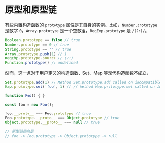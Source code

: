 # 原型和原型链

有些内置构造函数的 `prototype` 属性是其自身的实例。比如，`Number.prototype` 是数字 `0`，`Array.prototype` 是一个空数组，`RegExp.prototype` 是 `/(?:)/`。

```javascript
Boolean.prototype == false // true
Number.prototype == 0 // true
String.prototype == '' // true
Array.prototype.push(1) // 1
RegExp.prototype.source // (?:)
Function.prototype() // undefined
```

然而，这一点对于用户定义的构造函数、Set、Map 等现代构造函数不成立，

```javascript
Set.prototype.add(1) // Method Set.prototype.add called on incompatible receiver
Map.prototype.set('foo', 1) // // Method Map.prototype.set called on incompatible receiver
```

```javascript
function Foo() { }

const foo = new Foo();

foo.__proto__ === Foo.prototype // true
Foo.prototype.__proto__ === Object.prototype // true
Object.prototype.__proto__ === null // true

// 原型链指向是
// foo -> Foo.prototype -> Object.prototype -> null
```
